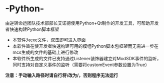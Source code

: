 # -Python-
由逆转命运团队技术部部长艾诺德使用Python+Qt制作的开发工具，可帮助开发者快速构建Python脚本框架
+ 本软件为exe文件，双击即可进入界面
+ 本软件旨在使开发者快速构建可用的模组Python脚本包框架而无需进一步在mcs生成的文件的基础上进行修改
+ 本软件所生成的文件已支持通过Listener装饰器建立对ModSDK事件的监听，同时支持对自定义事件的监听（需要将customEvent参数设置为True）

**注意：手动输入路径时请自行将\改为/，否则程序无法运行**
